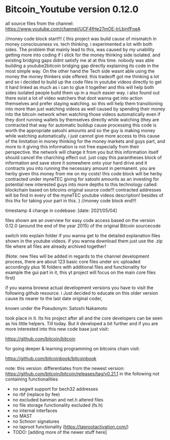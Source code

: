 # Bitcoin_Youtube version 0.12.0
all source files from the channel: https://www.youtube.com/channel/UCF4fHe27mOE-trLbjnfFoeA

//money code block start!!!
{
this project was build cause of mismatch in money consciousness vs. tech thinking. i experimented a lot with both sides. 
The problem that mainly lead to this, was caused by my unability getting more into coding if i stick for the money thinking side isolated. and existing bridging gaps didnt satisfy me at at this time. nobody was able building a youtube2bitcoin bridging gap directly explaining its code in the most simple way. On the other hand the Tech side wasnt able using the money the money thinkers side offered. this tradeoff got me thinking a lot and so i decided to build up the code files in youtube videos directly to get it hard linked as much as i can to glue it together and this will help both sides isolated people build them up in a much easier way. i also found out there exist a lot of video watchers that dont wanna get into action themselves and prefer staying watching. so this will help them transitioning into more than just watching videos as well caused by spending their money into the bitcoin network when watching those videos automatically even if they dont running wallets by themselves directly while watching (they are contracted that way for automatic buildup cause processing this code is worth the appropriate satoshi amounts and so the guy is making money while watching automatically, i just cannot give more access to this cause of the limitation in money thinking for the money markets and guys part, and more to it giving this information is not free especially from their perspective. the network will charge it from you but this information itself should cancel the charching effect out.
just copy this parantheses block of information and save store it somewhere onto your hard drive and it contracts you into
running the necessary amount in permanent. you are herby given this money from me on my costs!
this code block will be herby contracted under myneTEC giving for satoshi amounts as an investing for potential new interested guys into more depths to this technology called: blockchain based on bitcoins original source code!!!
contracted addresses will be find in every of the myneTEC youtube videos description!
besides of this thx for taking your part in this.
}
//money code block end!!!

timestamp 4 change in codebase: [date: 2021/05/04]

files shown are an overview for easy code access based on the version 0.12.0 (around the end of the year 2015) of the original Bitcoin sourcecode

switch into explain folder if you wanna get to the detailed explanation files shown in the youtube videos.
if you wanna download them just use the .zip file where all files are already archived together!

(Note: new files will be added in regards to the channel development process, there are about 123 basic core files under src uploaded accordingly plus 16 folders with additional files and functionality for example the gui part in it, this yt project will focus on the main core files first)

if you wanna browse actual development versions you have to visit the following github resource.
i Just decided to educate on this older version cause its nearer to the last date original coder,

known under the Pseudonym: Satoshi Nakamoto 

took place in it. Its his project after all and the core developers can be seen as his little helpers. Till today.
But it developed a bit further and if you are more interested into this new code base just visit:


https://github.com/bitcoin/bitcoin

for going deeper & learning programming on bitcoins chain visit:

https://github.com/bitcoinbook/bitcoinbook


note: this version: differentiates from the newest version: https://github.com/bitcoin/bitcoin/releases/tag/v0.21.1 in the following 
      not containing functionalities

- no segwit support for bech32 addresses
- no rbf (replace by fee)
- no excluded banman and net.h altered files
- no file storage functionality excluded (fs.h)
- no internal interfaces
- no MAST
- no Schnorr signatures
- no taproot functionality (https://taprootactivation.com/)
- TODO: [adding more of the newer stuff here]

